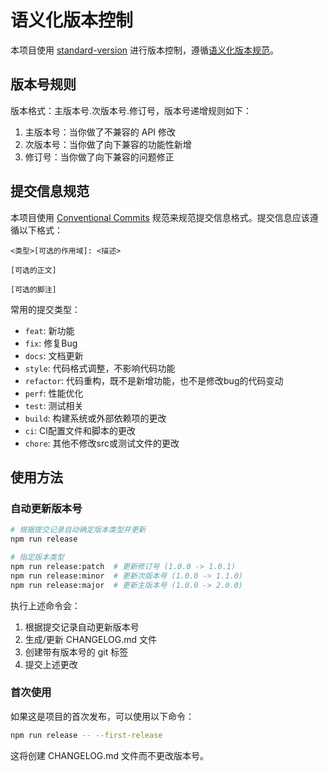 # 语义化版本控制

本项目使用 [standard-version](https://github.com/conventional-changelog/standard-version) 进行版本控制，遵循[语义化版本规范](https://semver.org/lang/zh-CN/)。

## 版本号规则

版本格式：主版本号.次版本号.修订号，版本号递增规则如下：

1. 主版本号：当你做了不兼容的 API 修改
2. 次版本号：当你做了向下兼容的功能性新增
3. 修订号：当你做了向下兼容的问题修正

## 提交信息规范

本项目使用 [Conventional Commits](https://www.conventionalcommits.org/zh-hans/) 规范来规范提交信息格式。提交信息应该遵循以下格式：

```
<类型>[可选的作用域]: <描述>

[可选的正文]

[可选的脚注]
```

常用的提交类型：

- `feat`: 新功能
- `fix`: 修复Bug
- `docs`: 文档更新
- `style`: 代码格式调整，不影响代码功能
- `refactor`: 代码重构，既不是新增功能，也不是修改bug的代码变动
- `perf`: 性能优化
- `test`: 测试相关
- `build`: 构建系统或外部依赖项的更改
- `ci`: CI配置文件和脚本的更改
- `chore`: 其他不修改src或测试文件的更改

## 使用方法

### 自动更新版本号

```bash
# 根据提交记录自动确定版本类型并更新
npm run release

# 指定版本类型
npm run release:patch  # 更新修订号 (1.0.0 -> 1.0.1)
npm run release:minor  # 更新次版本号 (1.0.0 -> 1.1.0)
npm run release:major  # 更新主版本号 (1.0.0 -> 2.0.0)
```

执行上述命令会：

1. 根据提交记录自动更新版本号
2. 生成/更新 CHANGELOG.md 文件
3. 创建带有版本号的 git 标签
4. 提交上述更改

### 首次使用

如果这是项目的首次发布，可以使用以下命令：

```bash
npm run release -- --first-release
```

这将创建 CHANGELOG.md 文件而不更改版本号。
